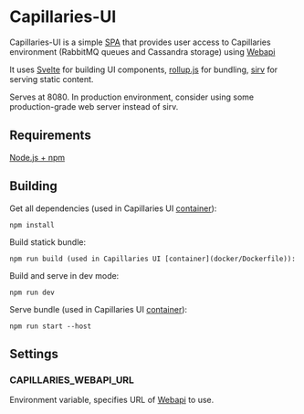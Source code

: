 # Capillaries-UI

Capillaries-UI is a simple [SPA](https://en.wikipedia.org/wiki/Single-page_application) that provides user access to Capillaries environment (RabbitMQ queues and Cassandra storage) using [Webapi](#webapi)

It uses [Svelte](https://svelte.dev/) for building UI components, [rollup.js](https://rollupjs.org/) for bundling, [sirv](https://www.npmjs.com/package/sirv) for serving static content.

Serves at 8080. In production environment, consider  using some production-grade web server instead of sirv.

## Requirements

[Node.js + npm](https://www.npmjs.com/)

## Building

Get all dependencies (used in Capillaries UI [container](docker/Dockerfile)):
```
npm install
```

Build statick bundle:
```
npm run build (used in Capillaries UI [container](docker/Dockerfile)):
```

Build and serve in dev mode:
```
npm run dev
```

Serve bundle (used in Capillaries UI [container](docker/Dockerfile)):
```
npm run start --host
```

## Settings

### CAPILLARIES_WEBAPI_URL
Environment variable, specifies URL of [Webapi](../doc/glossary.md#webapi) to use.